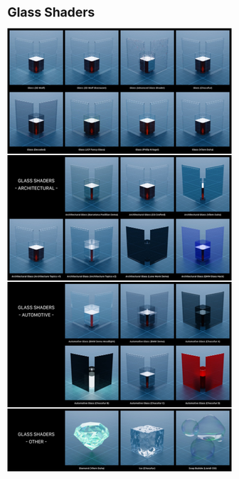 # Glass Shaders
![Glass Shaders Thumbnails](https://github.com/don1138/blender-materials/blob/main/Glass%20Shaders/Glass-Shaders-Main.jpg)
![Glass Shaders Architectural Thumbnails](https://github.com/don1138/blender-materials/blob/main/Glass%20Shaders/Glass-Shaders-Architectural.jpg)
![Glass Shaders Automotive Thumbnails](https://github.com/don1138/blender-materials/blob/main/Glass%20Shaders/Glass-Shaders-Automotive.jpg)
![Glass Shaders Other Thumbnails](https://github.com/don1138/blender-materials/blob/main/Glass%20Shaders/Glass-Shaders-Other.jpg)

